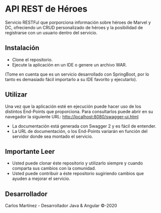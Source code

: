 # API REST de Héroes
Servicio RESTFul que porporciona información sobre héroes de Marvel y DC, ofreciendo un CRUD personalizado de héroes y la posibilidad de registrarse con un usuario dentro del servicio.


## Instalación
* Clone el repositorio.
* Ejecute la aplicación en un IDE o genere un archivo WAR.

(Tome en cuenta que es un servicio desarrollado con SpringBoot, por lo tanto es demasiado fácil importarlo a su IDE favorito y ejecutarlo).


## Utilizar
Una vez que la aplicación esté en ejecución puede hacer uso de los distintos End-Points que proporciona. Para consultarlos puede abrir en su navegador la siguiente URL: 
[http://localhost:8080/swagger-ui.html](http://localhost:8080/swagger-ui.html)
* La documentación está generada con Swagger 2 y es fácil de entender.
* La URL de documentación, o los End-Points variarán en función del servidor donde sea montado el servicio.

## Importante Leer
* Usted puede clonar éste repositorio y utilizarlo siempre y cuando comparta sus cambios con la comunidad. 
* Usted puede contribuir a éste repositorio sugiriendo cambios que ayuden a mejorar el servicio.

## Desarrollador
Carlos Martínez - Desarrollador Java & Angular
&copy;-2020
